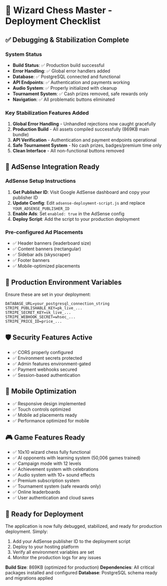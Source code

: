 # 🚀 Wizard Chess Master - Deployment Checklist

## ✅ Debugging & Stabilization Complete

### System Status
- **Build Status**: ✅ Production build successful
- **Error Handling**: ✅ Global error handlers added
- **Database**: ✅ PostgreSQL connected and functional
- **API Endpoints**: ✅ Authentication and payments working
- **Audio System**: ✅ Properly initialized with cleanup
- **Tournament System**: ✅ Cash prizes removed, safe rewards only
- **Navigation**: ✅ All problematic buttons eliminated

### Key Stabilization Features Added
1. **Global Error Handling** - Unhandled rejections now caught gracefully
2. **Production Build** - All assets compiled successfully (869KB main bundle)
3. **API Verification** - Authentication and payment endpoints operational
4. **Safe Tournament System** - No cash prizes, badges/premium time only
5. **Clean Interface** - All non-functional buttons removed

## 🎯 AdSense Integration Ready

### AdSense Setup Instructions
1. **Get Publisher ID**: Visit Google AdSense dashboard and copy your publisher ID
2. **Update Config**: Edit `adsense-deployment-script.js` and replace `YOUR_ADSENSE_PUBLISHER_ID`
3. **Enable Ads**: Set `enabled: true` in the AdSense config
4. **Deploy Script**: Add the script to your production deployment

### Pre-configured Ad Placements
- ✅ Header banners (leaderboard size)
- ✅ Content banners (rectangular)
- ✅ Sidebar ads (skyscraper)
- ✅ Footer banners
- ✅ Mobile-optimized placements

## 🔧 Production Environment Variables
Ensure these are set in your deployment:
```
DATABASE_URL=your_postgresql_connection_string
STRIPE_PUBLISHABLE_KEY=pk_live_...
STRIPE_SECRET_KEY=sk_live_...
STRIPE_WEBHOOK_SECRET=whsec_...
STRIPE_PRICE_ID=price_...
```

## 🛡️ Security Features Active
- ✅ CORS properly configured
- ✅ Environment secrets protected
- ✅ Admin features environment-gated
- ✅ Payment webhooks secured
- ✅ Session-based authentication

## 📱 Mobile Optimization
- ✅ Responsive design implemented
- ✅ Touch controls optimized
- ✅ Mobile ad placements ready
- ✅ Performance optimized for mobile

## 🎮 Game Features Ready
- ✅ 10x10 wizard chess fully functional
- ✅ AI opponents with learning system (50,006 games trained)
- ✅ Campaign mode with 12 levels
- ✅ Achievement system with celebrations
- ✅ Audio system with 10+ sound effects
- ✅ Premium subscription system
- ✅ Tournament system (safe rewards only)
- ✅ Online leaderboards
- ✅ User authentication and cloud saves

## 🚀 Ready for Deployment

The application is now fully debugged, stabilized, and ready for production deployment. Simply:

1. Add your AdSense publisher ID to the deployment script
2. Deploy to your hosting platform
3. Verify all environment variables are set
4. Monitor the production logs for any issues

**Build Size**: 869KB (optimized for production)
**Dependencies**: All critical packages installed and configured
**Database**: PostgreSQL schema ready and migrations applied